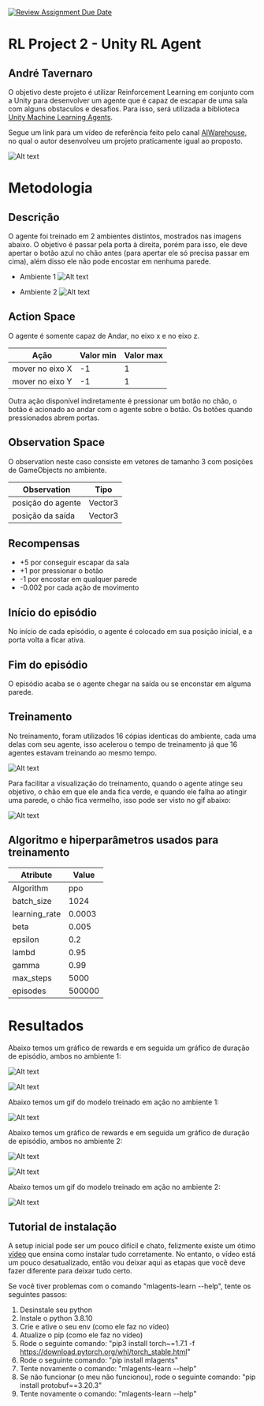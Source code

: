 [![Review Assignment Due Date](https://classroom.github.com/assets/deadline-readme-button-24ddc0f5d75046c5622901739e7c5dd533143b0c8e959d652212380cedb1ea36.svg)](https://classroom.github.com/a/7Wj0oCgF)

# RL Project 2 - Unity RL Agent

## André Tavernaro

O objetivo deste projeto é utilizar Reinforcement Learning em conjunto com a Unity para desenvolver um agente que é capaz de escapar de uma sala com alguns obstaculos e desafios. Para isso, será utilizada a biblioteca [Unity Machine Learning Agents](https://unity.com/products/machine-learning-agents).

Segue um link para um vídeo de referência feito pelo canal [AIWarehouse](https://www.youtube.com/watch?v=v3UBlEJDXR0), no qual o autor desenvolveu um projeto praticamente igual ao proposto. 

![Alt text](Images/example.png?raw=true)

# Metodologia

## Descrição

O agente foi treinado em 2 ambientes distintos, mostrados nas imagens abaixo. O objetivo é passar pela porta à direita, porém para isso, ele deve apertar o botão azul no chão antes (para apertar ele só precisa passar em cima), além disso ele não pode encostar em nenhuma parede.

- Ambiente 1
![Alt text](Images/env.png?raw=true)

- Ambiente 2
![Alt text](Images/env2.png?raw=true)

## Action Space

O agente é somente capaz de Andar, no eixo x e no eixo z.

| Ação                       | Valor min       | Valor max      |
| -------------------------- | --------------- | -------------- |
| mover no eixo X            | -1              | 1              |
| mover no eixo Y            | -1              | 1              |

Outra ação disponível indiretamente é pressionar um botão no chão, o botão é acionado ao andar com o agente sobre o botão. Os botões quando pressionados abrem portas. 

## Observation Space

O observation neste caso consiste em vetores de tamanho 3 com posições de GameObjects no ambiente.

| Observation                | Tipo      | 
| -------------------------- | --------- | 
| posição do agente          | Vector3   |
| posição da saída           | Vector3   |

## Recompensas

- +5 por conseguir escapar da sala
- +1 por pressionar o botão
- -1 por encostar em qualquer parede
- -0.002 por cada ação de movimento

## Início do episódio

No início de cada episódio, o agente é colocado em sua posição inicial, e a porta volta a ficar ativa.

## Fim do episódio

O episódio acaba se o agente chegar na saída ou se enconstar em alguma parede.

## Treinamento

No treinamento, foram utilizados 16 cópias identicas do ambiente, cada uma delas com seu agente, isso acelerou o tempo de treinamento já que 16 agentes estavam treinando ao mesmo tempo.

![Alt text](Images/16env.png?raw=true)

Para facilitar a visualização do treinamento, quando o agente atinge seu objetivo, o chão em que ele anda fica verde, e quando ele falha ao atingir uma parede, o chão fica vermelho, isso pode ser visto no gif abaixo:

![Alt text](Images/RL-train.gif?raw=true)


## Algoritmo e hiperparâmetros usados para treinamento

| Atribute                   | Value           |
| -------------------------- | --------------- |
| Algorithm                  | ppo             |
| batch_size                 | 1024            |
| learning_rate              | 0.0003          |
| beta                       | 0.005           |
| epsilon                    | 0.2             |
| lambd                      | 0.95            |
| gamma                      | 0.99            |
| max_steps                  | 5000            |
| episodes                   | 500000          |

# Resultados

Abaixo temos um gráfico de rewards e em seguida um gráfico de duração de episódio, ambos no ambiente 1:

![Alt text](Images/rewards.png?raw=true)

![Alt text](Images/duracao.png?raw=true)

Abaixo temos um gif do modelo treinado em ação no ambiente 1:

![Alt text](Images/RL-model.gif?raw=true)

Abaixo temos um gráfico de rewards e em seguida um gráfico de duração de episódio, ambos no ambiente 2:

![Alt text](Images/rewards2.png?raw=true)

![Alt text](Images/duracao2.png?raw=true)

Abaixo temos um gif do modelo treinado em ação no ambiente 2:

![Alt text](Images/RL-model2.gif?raw=true)

## Tutorial de instalação

A setup inicial pode ser um pouco difícil e chato, felizmente existe um ótimo [vídeo](https://youtu.be/zPFU30tbyKs) que ensina como instalar tudo corretamente. No entanto, o vídeo está um pouco desatualizado, então vou deixar aqui as etapas que você deve fazer diferente para deixar tudo certo.

Se você tiver problemas com o comando "mlagents-learn --help", tente os seguintes passos:

1. Desinstale seu python
2. Instale o python 3.8.10
3. Crie e ative o seu env (como ele faz no vídeo)
4. Atualize o pip (como ele faz no vídeo)
5. Rode o seguinte comando: "pip3 install torch~=1.7.1 -f https://download.pytorch.org/whl/torch_stable.html"
6. Rode o seguinte comando: "pip install mlagents"
7. Tente novamente o comando: "mlagents-learn --help"
8. Se não funcionar (o meu não funcionou), rode o seguinte comando: "pip install protobuf==3.20.3"
9. Tente novamente o comando: "mlagents-learn --help"
